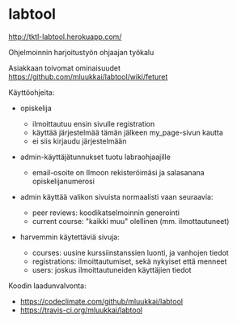 labtool
=======

http://tktl-labtool.herokuapp.com/

Ohjelmoinnin harjoitustyön ohjaajan työkalu

Asiakkaan toivomat ominaisuudet https://github.com/mluukkai/labtool/wiki/feturet

Käyttöohjeita:

- opiskelija 
  - ilmoittautuu ensin sivulle registration
  - käyttää järjestelmää tämän jälkeen my_page-sivun kautta
  - ei siis kirjaudu järjestelmään
  
- admin-käyttäjätunnukset tuotu labraohjaajille
  - email-osoite on Ilmoon rekisteröimäsi ja salasanana opiskelijanumerosi
- admin käyttää valikon sivuista normaalisti vaan seuraavia:
  - peer reviews: koodikatselmoinnin generointi
  - current course: "kaikki muu" olellinen (mm. ilmottautuneet)
- harvemmin käytettäviä sivuja:
  - courses: uusine kurssiinstanssien luonti, ja vanhojen tiedot 
  - registrations: ilmoittautumiset, sekä nykyiset että menneet
  - users: joskus ilmoittautuneiden käyttäjien tiedot

Koodin laadunvalvonta:

- https://codeclimate.com/github/mluukkai/labtool
- https://travis-ci.org/mluukkai/labtool

